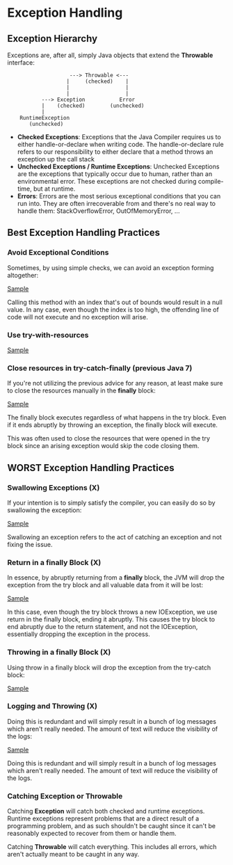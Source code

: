# Exception Handling

## Exception Hierarchy

Exceptions are, after all, simply Java objects that extend the **Throwable** interface:

```
                    ---> Throwable <--- 
                   |     (checked)    |
                   |                  |
                   |                  |
           ---> Exception           Error
           |    (checked)        (unchecked)
           |
    RuntimeException
       (unchecked)
```

* **Checked Exceptions**: Exceptions that the Java Compiler requires us to either handle-or-declare when writing code. The handle-or-declare rule refers to our responsibility to either declare that a method throws an exception up the call stack
* **Unchecked Exceptions / Runtime Exceptions**: Unchecked Exceptions are the exceptions that typically occur due to human, rather than an environmental error. These exceptions are not checked during compile-time, but at runtime.
* **Errors**: Errors are the most serious exceptional conditions that you can run into. They are often irrecoverable from and there's no real way to handle them: StackOverflowError, OutOfMemoryError, ...

## Best Exception Handling Practices

### Avoid Exceptional Conditions

Sometimes, by using simple checks, we can avoid an exception forming altogether:

[Sample](HandlingExceptionPractices.java#L11-L23)

Calling this method with an index that's out of bounds would result in a null value. In any case, even though the index is too high, the offending line of code will not execute and no exception will arise.

### Use try-with-resources

[Sample](HandlingExceptionPractices.java#L36-L44)

### Close resources in try-catch-finally (previous Java 7)

If you're not utilizing the previous advice for any reason, at least make sure to close the resources manually in the **finally** block:

[Sample](HandlingExceptionPractices.java#L46-L53)

The finally block executes regardless of what happens in the try block. Even if it ends abruptly by throwing an exception, the finally block will execute.

This was often used to close the resources that were opened in the try block since an arising exception would skip the code closing them.

## **WORST** Exception Handling Practices

### Swallowing Exceptions (X)

If your intention is to simply satisfy the compiler, you can easily do so by swallowing the exception:

[Sample](HandlingExceptionPractices.java#L55-L71)

Swallowing an exception refers to the act of catching an exception and not fixing the issue.

### Return in a finally Block (X)

In essence, by abruptly returning from a **finally** block, the JVM will drop the exception from the try block and all valuable data from it will be lost:

[Sample](HandlingExceptionPractices.java#L73-L80)

In this case, even though the try block throws a new IOException, we use return in the finally block, ending it abruptly. This causes the try block to end abruptly due to the return statement, and not the IOException, essentially dropping the exception in the process.

### Throwing in a finally Block (X)

Using throw in a finally block will drop the exception from the try-catch block:

[Sample](HandlingExceptionPractices.java#L82-L90)

### Logging and Throwing (X)

Doing this is redundant and will simply result in a bunch of log messages which aren't really needed. The amount of text will reduce the visibility of the logs:

[Sample](HandlingExceptionPractices.java#L92-L100)

Doing this is redundant and will simply result in a bunch of log messages which aren't really needed. The amount of text will reduce the visibility of the logs.

### Catching Exception or Throwable

Catching **Exception** will catch both checked and runtime exceptions. Runtime exceptions represent problems that are a direct result of a programming problem, and as such shouldn't be caught since it can't be reasonably expected to recover from them or handle them.

Catching **Throwable** will catch everything. This includes all errors, which aren't actually meant to be caught in any way.
